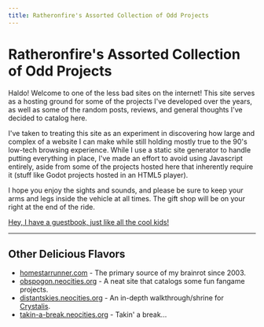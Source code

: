 ```yaml
---
title: Ratheronfire's Assorted Collection of Odd Projects
---
```


# Ratheronfire's Assorted Collection of Odd Projects

Haldo! Welcome to one of the less bad sites on the internet! This site serves as a hosting ground for some of the projects I've developed over the years, as well as some of the random posts, reviews, and general thoughts I've decided to catalog here.

I've taken to treating this site as an experiment in discovering how large and complex of a website I can make while still holding mostly true to the 90's low-tech browsing experience. While I use a static site generator to handle putting everything in place, I've made an effort to avoid using Javascript entirely, aside from some of the projects hosted here that inherently require it (stuff like Godot projects hosted in an HTML5 player).

I hope you enjoy the sights and sounds, and please be sure to keep your arms and legs inside the vehicle at all times. The gift shop will be on your right at the end of the ride.

[Hey, I have a guestbook, just like all the cool kids!](http://ratheronfire.123Guestbook.com/)

-----
          
## Other Delicious Flavors
- [homestarrunner.com](https://homestarrunner.com/) - The primary source of my brainrot since 2003.
- [obspogon.neocities.org](https://obspogon.neocities.org/) - A neat site that catalogs some fun fangame projects.
- [distantskies.neocities.org](https://distantskies.neocities.org/) - An in-depth walkthrough/shrine for [Crystalis](https://en.wikipedia.org/wiki/Crystalis).
- [takin-a-break.neocities.org](https://takin-a-break.neocities.org/) - Takin' a break...